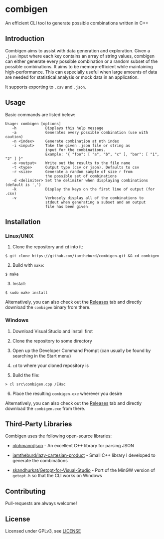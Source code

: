 # combigen
An efficient CLI tool to generate possible combinations written in C++

## Introduction
Combigen aims to assist with data generation and exploration. Given a `.json` input where each key contains an array of string values, combigen can either generate every possible combination or a random subset of the possible combinations. It aims to be memory-efficient while maintaining high-performance. This can especially useful when large amounts of data are needed for statistical analysis or mock data in an application.

It supports exporting to `.csv` and `.json`.

## Usage

Basic commands are listed below:


```
Usage: combigen [options]
   -h             Displays this help message
   -a             Generates every possible combination (use with caution)
   -n <index>     Generate combination at nth index
   -i <input>     Take the given .json file or string as
                  input for the combinations.
                  Example: "{ "foo": [ "a", "b", "c" ], "bar": [ "1", "2" ] }"
   -o <output>    Write out the results to the file name
   -t <type>      Output type (csv or json). Defaults to csv
   -r <size>      Generate a random sample of size r from
                  the possible set of combinations
   -d <delimiter> Set the delimiter when displaying combinations (default is ',')
   -k             Display the keys on the first line of output (for .csv)
   -v             Verbosely display all of the combinations to
                  stdout when generating a subset and an output
                  file has been given
```

## Installation


### Linux/UNIX

1. Clone the repository and `cd` into it:

```
$ git clone https://github.com/iamtheburd/combigen.git && cd combigen
```

2. Build with `make`:

```
$ make
```

3. Install:

```
$ sudo make install
```

Alternatively, you can also check out the [Releases](https://github.com/iamtheburd/combigen/releases) tab and directly download the `combigen` binary from there.

### Windows


1. Download Visual Studio and install first

2. Clone the repository to some directory

3. Open up the Developer Command Prompt (can usually be found by searching in the Start menu)

4. `cd` to where your cloned repository is

5. Build the file:

```
> cl src\combigen.cpp /EHsc
```

6. Place the resulting `combigen.exe` wherever you desire

Alternatively, you can also check out the [Releases](https://github.com/iamtheburd/combigen/releases) tab and directly download the `combigen.exe` from there.

## Third-Party Libraries

Combigen uses the following open-source libraries:

* [nlohmann/json](https://github.com/nlohmann/json) - An excellent C++ library for parsing JSON

* [iamtheburd/lazy-cartesian-product](https://github.com/iamtheburd/lazy-cartesian-product) - Small C++ library I developed to generate the combinations

* [skandhurkat/Getopt-for-Visual-Studio](https://github.com/skandhurkat/Getopt-for-Visual-Studio) - Port of the MinGW version of `getopt.h` so that the CLI works on Windows


## Contributing
Pull-requests are always welcome!

## License
Licensed under GPLv3, see [LICENSE](https://github.com/iamtheburd/blob/master/LICENSE)
